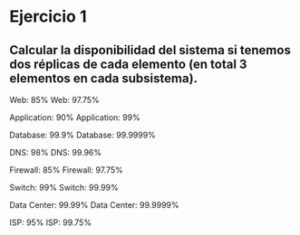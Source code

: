 # Ejercicio 1

## Calcular la disponibilidad del sistema si tenemos dos réplicas de cada elemento (en total 3 elementos en cada subsistema). 

Web: 85%                    Web: 97.75%

Application: 90%            Application: 99%

Database: 99.9%             Database: 99.9999%

DNS: 98%                    DNS: 99.96%

Firewall: 85%               Firewall: 97.75%

Switch: 99%                 Switch: 99.99%

Data Center: 99.99%         Data Center: 99.9999%

ISP: 95%                    ISP: 99.75%
